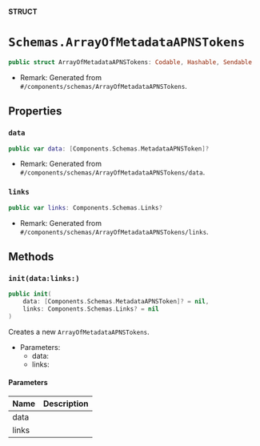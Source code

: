 **STRUCT**

# `Schemas.ArrayOfMetadataAPNSTokens`

```swift
public struct ArrayOfMetadataAPNSTokens: Codable, Hashable, Sendable
```

- Remark: Generated from `#/components/schemas/ArrayOfMetadataAPNSTokens`.

## Properties
### `data`

```swift
public var data: [Components.Schemas.MetadataAPNSToken]?
```

- Remark: Generated from `#/components/schemas/ArrayOfMetadataAPNSTokens/data`.

### `links`

```swift
public var links: Components.Schemas.Links?
```

- Remark: Generated from `#/components/schemas/ArrayOfMetadataAPNSTokens/links`.

## Methods
### `init(data:links:)`

```swift
public init(
    data: [Components.Schemas.MetadataAPNSToken]? = nil,
    links: Components.Schemas.Links? = nil
)
```

Creates a new `ArrayOfMetadataAPNSTokens`.

- Parameters:
  - data:
  - links:

#### Parameters

| Name | Description |
| ---- | ----------- |
| data |  |
| links |  |
